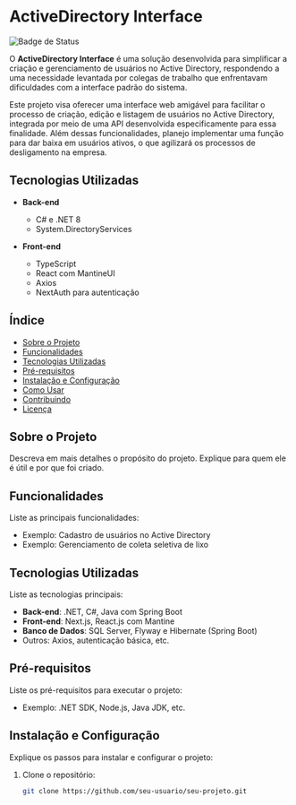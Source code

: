 # ActiveDirectory Interface

![Badge de Status](https://img.shields.io/badge/status-Em_Desenvolvimento-green)

O **ActiveDirectory Interface** é uma solução desenvolvida para simplificar a criação e gerenciamento de usuários no Active Directory, respondendo a uma necessidade levantada por colegas de trabalho que enfrentavam dificuldades com a interface padrão do sistema. 

Este projeto visa oferecer uma interface web amigável para facilitar o processo de criação, edição e listagem de usuários no Active Directory, integrada por meio de uma API desenvolvida especificamente para essa finalidade. Além dessas funcionalidades, planejo implementar uma função para dar baixa em usuários ativos, o que agilizará os processos de desligamento na empresa.

## Tecnologias Utilizadas

- **Back-end**
  - C# e .NET 8
  - System.DirectoryServices
  
- **Front-end**
  - TypeScript
  - React com MantineUI
  - Axios
  - NextAuth para autenticação



## Índice

- [Sobre o Projeto](#sobre-o-projeto)
- [Funcionalidades](#funcionalidades)
- [Tecnologias Utilizadas](#tecnologias-utilizadas)
- [Pré-requisitos](#pré-requisitos)
- [Instalação e Configuração](#instalação-e-configuração)
- [Como Usar](#como-usar)
- [Contribuindo](#contribuindo)
- [Licença](#licença)

## Sobre o Projeto

Descreva em mais detalhes o propósito do projeto. Explique para quem ele é útil e por que foi criado.

## Funcionalidades

Liste as principais funcionalidades:
- Exemplo: Cadastro de usuários no Active Directory
- Exemplo: Gerenciamento de coleta seletiva de lixo

## Tecnologias Utilizadas

Liste as tecnologias principais:
- **Back-end**: .NET, C#, Java com Spring Boot
- **Front-end**: Next.js, React.js com Mantine
- **Banco de Dados**: SQL Server, Flyway e Hibernate (Spring Boot)
- Outros: Axios, autenticação básica, etc.

## Pré-requisitos

Liste os pré-requisitos para executar o projeto:
- Exemplo: .NET SDK, Node.js, Java JDK, etc.

## Instalação e Configuração

Explique os passos para instalar e configurar o projeto:
1. Clone o repositório:
   ```bash
   git clone https://github.com/seu-usuario/seu-projeto.git

